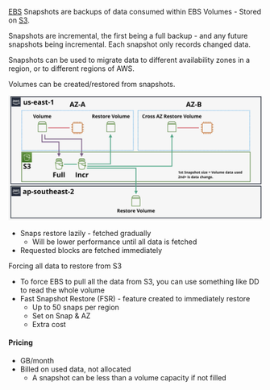 [EBS](EBS.md) Snapshots are backups of data consumed within EBS Volumes - Stored on [S3](../S3/S3.md).

Snapshots are incremental, the first being a full backup - and any future snapshots being incremental. Each snapshot only records changed data.

Snapshots can be used to migrate data to different availability zones in a region, or to different regions of AWS.

Volumes can be created/restored from snapshots.

![Pasted image 20250301200914.png](_atts/Pasted%20image%2020250301200914.png)

- Snaps restore lazily - fetched gradually
	- Will be lower performance until all data is fetched
- Requested blocks are fetched immediately

Forcing all data to restore from S3
- To force EBS to pull all the data from S3, you can use something like DD to read the whole volume
- Fast Snapshot Restore (FSR) - feature created to immediately restore
	- Up to 50 snaps per region
	- Set on Snap & AZ
	- Extra cost

#### Pricing
- GB/month
- Billed on used data, not allocated
	- A snapshot can be less than a volume capacity if not filled